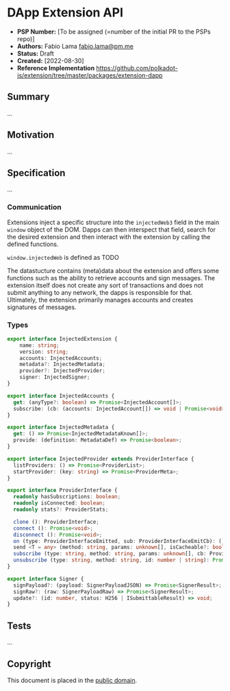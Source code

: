 # DApp Extension API

- **PSP Number:** [To be assigned (=number of the initial PR to the PSPs repo)]
- **Authors:** Fabio Lama <fabio.lama@pm.me>
- **Status:** Draft
- **Created:** [2022-08-30]
- **Reference Implementation** https://github.com/polkadot-js/extension/tree/master/packages/extension-dapp

## Summary

...

## Motivation

...

## Specification

...

### Communication

Extensions inject a specific structure into the `injectedWeb3` field in the main
`window` object of the DOM. Dapps can then interspect that field, search for the
desired extension and then interact with the extension by calling the defined
functions.

`window.injectedWeb` is defined as TODO

The datastucture contains (meta)data about the extension and offers some
functions such as the ability to retrieve accounts and sign messages. The
extension itself does not create any sort of transactions and does not submit
anything to any network, the dapps is responsible for that. Ultimately, the
extension primarily manages accounts and creates signatures of messages.

### Types

```typescript
export interface InjectedExtension {
    name: string;
    version: string;
    accounts: InjectedAccounts;
    metadata?: InjectedMetadata;
    provider?: InjectedProvider;
    signer: InjectedSigner;
}
```

```typescript
export interface InjectedAccounts {
  get: (anyType?: boolean) => Promise<InjectedAccount[]>;
  subscribe: (cb: (accounts: InjectedAccount[]) => void | Promise<void>) => Unsubcall;
}
```

```typescript
export interface InjectedMetadata {
  get: () => Promise<InjectedMetadataKnown[]>;
  provide: (definition: MetadataDef) => Promise<boolean>;
}
```

```typescript
export interface InjectedProvider extends ProviderInterface {
  listProviders: () => Promise<ProviderList>;
  startProvider: (key: string) => Promise<ProviderMeta>;
}

export interface ProviderInterface {
  readonly hasSubscriptions: boolean;
  readonly isConnected: boolean;
  readonly stats?: ProviderStats;

  clone (): ProviderInterface;
  connect (): Promise<void>;
  disconnect (): Promise<void>;
  on (type: ProviderInterfaceEmitted, sub: ProviderInterfaceEmitCb): () => void;
  send <T = any> (method: string, params: unknown[], isCacheable?: boolean): Promise<T>;
  subscribe (type: string, method: string, params: unknown[], cb: ProviderInterfaceCallback): Promise<number | string>;
  unsubscribe (type: string, method: string, id: number | string): Promise<boolean>;
}
```

```typescript
export interface Signer {
  signPayload?: (payload: SignerPayloadJSON) => Promise<SignerResult>;
  signRaw?: (raw: SignerPayloadRaw) => Promise<SignerResult>;
  update?: (id: number, status: H256 | ISubmittableResult) => void;
}
```


## Tests

...

## Copyright

This document is placed in the [public domain](https://creativecommons.org/publicdomain/zero/1.0/).

